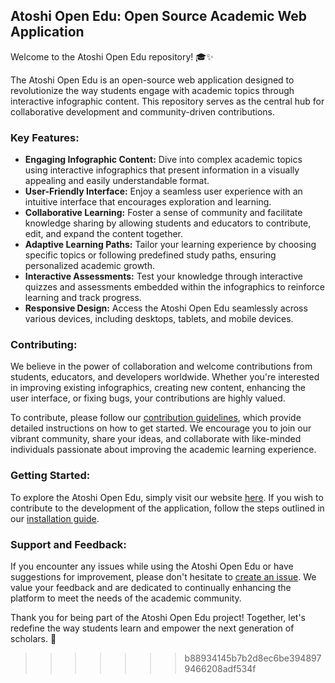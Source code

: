 ## Atoshi Open Edu: Open Source Academic Web Application

Welcome to the Atoshi Open Edu repository! 🎓✨

The Atoshi Open Edu is an open-source web application designed to revolutionize the way students engage with academic topics through interactive infographic content. This repository serves as the central hub for collaborative development and community-driven contributions.

### Key Features:

- **Engaging Infographic Content:** Dive into complex academic topics using interactive infographics that present information in a visually appealing and easily understandable format.
- **User-Friendly Interface:** Enjoy a seamless user experience with an intuitive interface that encourages exploration and learning.
- **Collaborative Learning:** Foster a sense of community and facilitate knowledge sharing by allowing students and educators to contribute, edit, and expand the content together.
- **Adaptive Learning Paths:** Tailor your learning experience by choosing specific topics or following predefined study paths, ensuring personalized academic growth.
- **Interactive Assessments:** Test your knowledge through interactive quizzes and assessments embedded within the infographics to reinforce learning and track progress.
- **Responsive Design:** Access the Atoshi Open Edu seamlessly across various devices, including desktops, tablets, and mobile devices.

### Contributing:

We believe in the power of collaboration and welcome contributions from students, educators, and developers worldwide. Whether you're interested in improving existing infographics, creating new content, enhancing the user interface, or fixing bugs, your contributions are highly valued.

To contribute, please follow our [contribution guidelines](CONTRIBUTING.md), which provide detailed instructions on how to get started. We encourage you to join our vibrant community, share your ideas, and collaborate with like-minded individuals passionate about improving the academic learning experience.

### Getting Started:

To explore the Atoshi Open Edu, simply visit our website [here](https://www.atoshi.io). If you wish to contribute to the development of the application, follow the steps outlined in our [installation guide](INSTALLATION.md).

### Support and Feedback:

If you encounter any issues while using the Atoshi Open Edu or have suggestions for improvement, please don't hesitate to [create an issue](https://github.com/username/repo/issues). We value your feedback and are dedicated to continually enhancing the platform to meet the needs of the academic community.

Thank you for being part of the Atoshi Open Edu project! Together, let's redefine the way students learn and empower the next generation of scholars. 🚀

> > > > > > > b88934145b7b2d8ec6be3948979466208adf534f
